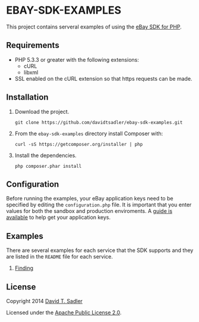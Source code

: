 # EBAY-SDK-EXAMPLES

This project contains serveral examples of using the [eBay SDK for PHP](https://github.com/davidtsadler/ebay-sdk).

## Requirements

  - PHP 5.3.3 or greater with the following extensions:
    - cURL
    - libxml 
  - SSL enabled on the cURL extension so that https requests can be made.

## Installation

1. Download the project.

   ```
   git clone https://github.com/davidtsadler/ebay-sdk-examples.git
   ```

1. From the `ebay-sdk-examples` directory install Composer with:
   
   ```
   curl -sS https://getcomposer.org/installer | php
   ```

1. Install the dependencies.

   ```
   php composer.phar install
   ```

## Configuration

Before running the examples, your eBay application keys need to be specified by editing the `configuration.php` file. It is important that you enter values for both the sandbox and production enviroments. A [guide is available](http://devbay.net/sdk/guides/application_keys.html) to help get your application keys. 

## Examples

There are several examples for each service that the SDK supports and they are listed in the `README` file for each service.

1. [Finding](https://github.com/davidtsadler/ebay-sdk-examples/blob/master/finding/README.md)

## License

Copyright 2014 [David T. Sadler](http://twitter.com/davidtsadler)

Licensed under the [Apache Public License 2.0](http://www.apache.org/licenses/LICENSE-2.0.html).
